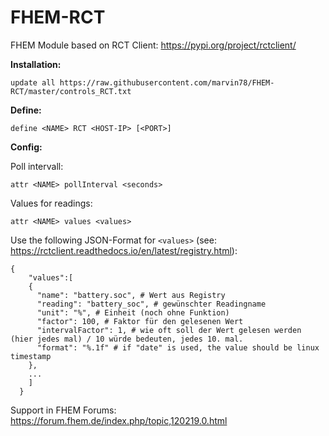 # FHEM-RCT

FHEM Module based on RCT Client: https://pypi.org/project/rctclient/

**Installation:** 

`update all https://raw.githubusercontent.com/marvin78/FHEM-RCT/master/controls_RCT.txt` 

**Define:**

`define <NAME> RCT <HOST-IP> [<PORT>]`

**Config:**

Poll intervall:

`attr <NAME> pollInterval <seconds>` 

Values for readings:

`attr <NAME> values <values>`

Use the following JSON-Format for `<values>` (see: https://rctclient.readthedocs.io/en/latest/registry.html):

```
{
    "values":[
    {
      "name": "battery.soc", # Wert aus Registry
      "reading": "battery_soc", # gewünschter Readingname
      "unit": "%", # Einheit (noch ohne Funktion)
      "factor": 100, # Faktor für den gelesenen Wert
      "intervalFactor": 1, # wie oft soll der Wert gelesen werden (hier jedes mal) / 10 würde bedeuten, jedes 10. mal.
      "format": "%.1f" # if "date" is used, the value should be linux timestamp
    },
    ...
    ]
  }
```

Support in FHEM Forums: https://forum.fhem.de/index.php/topic,120219.0.html
